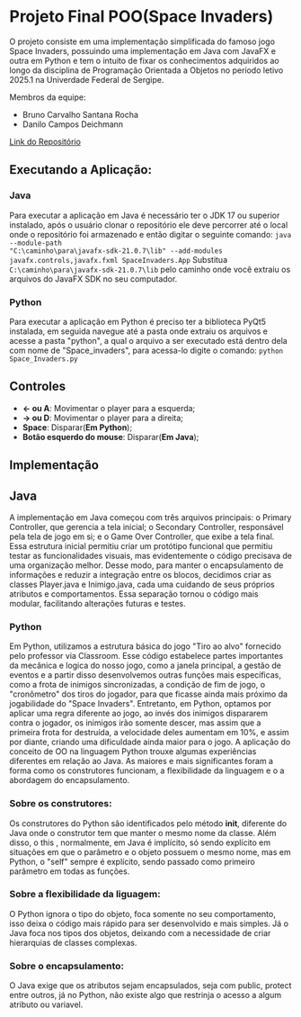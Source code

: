 # Projeto Final POO(Space Invaders)
O projeto consiste em uma implementação simplificada do famoso jogo Space Invaders, possuindo uma implementação em Java com JavaFX e outra em Python e tem o intuito de fixar os conhecimentos adquiridos ao longo da disciplina de Programação Orientada a Objetos no período letivo 2025.1 na Univerdade Federal de Sergipe.

Membros da equipe:
- Bruno Carvalho Santana Rocha
- Danilo Campos Deichmann

[Link do Repositório](https://github.com/BrunocsRocha/Space-Invaders)


## Executando a Aplicação:
### Java
Para executar a aplicação em Java é necessário ter o JDK 17 ou superior instalado, após o usuário clonar o repositório ele deve percorrer até o local onde o repositório foi armazenado e então digitar o seguinte comando:
<code>java --module-path "C:\caminho\para\javafx-sdk-21.0.7\lib" --add-modules javafx.controls,javafx.fxml SpaceInvaders.App</code>
Substitua <code>C:\caminho\para\javafx-sdk-21.0.7\lib</code> pelo caminho onde você extraiu os arquivos do JavaFX SDK no seu computador.
### Python
Para executar a aplicação em Python é preciso ter a biblioteca PyQt5 instalada, em seguida navegue até a pasta onde extraiu os arquivos e acesse a pasta "python", a qual o arquivo a ser executado está dentro dela com nome de "Space_invaders", para acessa-lo digite o comando:
<code>python Space_Invaders.py</code>

## Controles
- **← ou A**: Movimentar o player para a esquerda;
- **→ ou D**: Movimentar o player para a direita;
- **Space**: Disparar(**Em Python**);
- **Botão esquerdo do mouse**: Disparar(**Em Java**);

## Implementação

## Java
A implementação em Java começou com três arquivos principais: o Primary Controller, que gerencia a tela inicial; o Secondary Controller, responsável pela tela de jogo em si; e o Game Over Controller, que exibe a tela final. Essa estrutura inicial permitiu criar um protótipo funcional que permitiu testar as funcionalidades visuais, mas evidentemente o código precisava de uma organização melhor. Desse modo, para manter o encapsulamento de informações e reduzir a integração entre os blocos, decidimos criar as classes Player.java e Inimigo.java, cada uma cuidando de seus próprios atributos e comportamentos. Essa separação tornou o código mais modular, facilitando alterações futuras e testes.

### Python
Em Python, utilizamos a estrutura básica do jogo "Tiro ao alvo" fornecido pelo professor via Classroom. Esse código estabelece partes importantes da mecânica e logica do nosso jogo, como a janela principal, a gestão de eventos e a partir disso desenvolvemos outras funções mais específicas, como a frota de inimigos sincronizadas, a condição de fim de jogo, o "cronômetro" dos tiros do jogador, para que ficasse ainda mais próximo da jogabilidade do "Space Invaders".
Entretanto, em Python, optamos por aplicar uma regra diferente ao jogo, ao invés dos inimigos dispararem contra o jogador, os inimigos irão somente descer, mas assim que a primeira frota for destruída, a velocidade deles aumentam em 10%, e assim por diante, criando uma dificuldade ainda maior para o jogo. 
A aplicação do conceito de OO na linguagem Python trouxe algumas experiências diferentes em relação ao Java. As maiores e mais significantes foram a forma como os construtores funcionam, a flexibilidade da linguagem e o a abordagem do encapsulamento.


### Sobre os construtores:
Os construtores do Python são identificados pelo método __init__, diferente do Java onde o construtor tem que manter o mesmo nome da classe. Além disso, o this , normalmente, em Java é implícito, só sendo explícito em situações em que o parâmetro e o objeto possuem o mesmo nome, mas em Python, o "self" sempre é explícito, sendo passado como primeiro parâmetro em todas as funções. 

### Sobre a flexibilidade da liguagem:
O Python ignora o tipo do objeto, foca somente no seu comportamento, isso deixa o código mais rápido para ser desenvolvido e mais simples. Já o Java foca nos tipos dos objetos, deixando com a necessidade de criar hierarquias de classes complexas. 

### Sobre o encapsulamento:
O Java exige que os atributos sejam encapsulados, seja com public, protect entre outros, já no Python, não existe algo que restrinja o acesso a algum atributo ou variavel.



